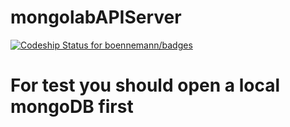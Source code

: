 # mongolabAPIServer
[![Codeship Status for boennemann/badges](https://www.codeship.io/projects/ee3de310-9ad2-0133-4ccf-4a3e11a001f6/status?branch=master)](https://www.codeship.io/projects/126599)


# For test you should open a local mongoDB first

```mongod --port 27017 --dbpath /Users/robert/db/mongolabAPIServerDB
```
